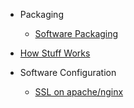 - Packaging 

  - [Software Packaging](software_packaging.md)

- [How Stuff Works](how_stuff_works.md)

- Software Configuration
  
  - [SSL on apache/nginx](software_configuration.md)
